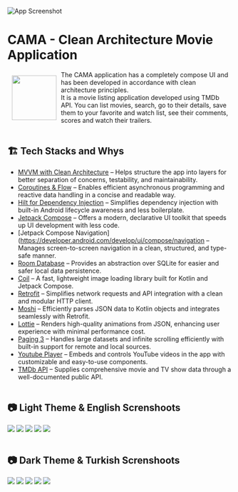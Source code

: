 ![App Screenshot](https://github.com/usarican/Clean-Architecture-Movie-Application/blob/main/ScreenShoots/cama_read_me_banner.png)

# CAMA - Clean Architecture Movie Application

<img src="https://github.com/usarican/Clean-Architecture-Movie-Application/blob/main/ScreenShoots/CAMA%20(2).png" align="left"
width="100" hspace="10" vspace="10">

The CAMA application has a completely compose UI and has been developed in accordance with clean architecture principles.<br> It is a movie listing application developed using TMDb API. You can list movies, search, go to their details, save them to your favorite and watch list, see their comments, scores and watch their trailers.</br></br>

## 🏗 Tech Stacks and Whys 
* [MVVM with Clean Architecture](https://www.toptal.com/android/android-apps-mvvm-with-clean-architecture) – Helps structure the app into layers for better separation of concerns, testability, and maintainability.
* [Coroutines & Flow](https://developer.android.com/kotlin/flow) – Enables efficient asynchronous programming and reactive data handling in a concise and readable way.
* [Hilt for Dependency Injection](https://developer.android.com/training/dependency-injection/hilt-android) – Simplifies dependency injection with built-in Android lifecycle awareness and less boilerplate.
* [Jetpack Compose](https://developer.android.com/compose) – Offers a modern, declarative UI toolkit that speeds up UI development with less code.
* [Jetpack Compose Navigation](https://developer.android.com/develop/ui/compose/navigation – Manages screen-to-screen navigation in a clean, structured, and type-safe manner.
* [Room Database](https://developer.android.com/training/data-storage/room) – Provides an abstraction over SQLite for easier and safer local data persistence. 
* [Coil](https://github.com/coil-kt/coil) – A fast, lightweight image loading library built for Kotlin and Jetpack Compose.
* [Retrofit](https://square.github.io/retrofit) – Simplifies network requests and API integration with a clean and modular HTTP client.
* [Moshi](https://github.com/square/moshi) – Efficiently parses JSON data to Kotlin objects and integrates seamlessly with Retrofit.
* [Lottie](https://github.com/LottieFiles/lottie-android) – Renders high-quality animations from JSON, enhancing user experience with minimal performance cost.
* [Paging 3](https://proandroiddev.com/paging-3-easier-way-to-pagination-part-1-584cad1f4f61) – Handles large datasets and infinite scrolling efficiently with built-in support for remote and local sources.
* [Youtube Player](https://github.com/PierfrancescoSoffritti/android-youtube-player) – Embeds and controls YouTube videos in the app with customizable and easy-to-use components.
* [TMDb API](https://developers.themoviedb.org/3) – Supplies comprehensive movie and TV show data through a well-documented public API.</br></br>

## 📷 Light Theme & English Screnshoots

![](https://github.com/usarican/Clean-Architecture-Movie-Application/blob/main/ScreenShoots/1.png)
![](https://github.com/usarican/Clean-Architecture-Movie-Application/blob/main/ScreenShoots/3.png)
![](https://github.com/usarican/Clean-Architecture-Movie-Application/blob/main/ScreenShoots/5.png)
![](https://github.com/usarican/Clean-Architecture-Movie-Application/blob/main/ScreenShoots/7.png)
![](https://github.com/usarican/Clean-Architecture-Movie-Application/blob/main/ScreenShoots/9.png)</br></br>

## 📷 Dark Theme & Turkish Screnshoots

![](https://github.com/usarican/Clean-Architecture-Movie-Application/blob/main/ScreenShoots/2.png)
![](https://github.com/usarican/Clean-Architecture-Movie-Application/blob/main/ScreenShoots/4.png)
![](https://github.com/usarican/Clean-Architecture-Movie-Application/blob/main/ScreenShoots/6.png)
![](https://github.com/usarican/Clean-Architecture-Movie-Application/blob/main/ScreenShoots/8.png)
![](https://github.com/usarican/Clean-Architecture-Movie-Application/blob/main/ScreenShoots/10.png)</br></br>

